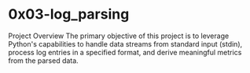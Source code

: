 # 0x03-log_parsing

Project Overview
The primary objective of this project is to leverage Python's capabilities to handle data streams from standard input (stdin), process log entries in a specified format, and derive meaningful metrics from the parsed data.
